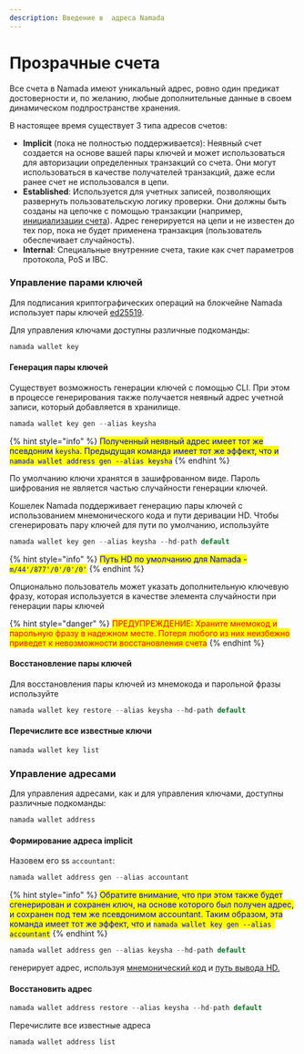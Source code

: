 ```yaml
---
description: Введение в  адреса Namada
---
```


# Прозрачные счета

Все счета в Namada имеют уникальный адрес, ровно один предикат достоверности и, по желанию, любые дополнительные данные в своем динамическом подпространстве хранения.

В настоящее время существует 3 типа адресов счетов:

* **Implicit** (пока не полностью поддерживается): Неявный счет создается на основе вашей пары ключей и может использоваться для авторизации определенных транзакций со счета. Они могут использоваться в качестве получателей транзакций, даже если ранее счет не использовался в цепи.&#x20;
* **Established**: Используется для учетных записей, позволяющих развернуть пользовательскую логику проверки. Они должны быть созданы на цепочке с помощью транзакции (например, [инициализации счета](otpravka-i-poluchenie-tokenov-nam.md)). Адрес генерируется на цепи и не известен до тех пор, пока не будет применена транзакция (пользователь обеспечивает случайность).&#x20;
* **Internal**: Специальные внутренние счета, такие как счет параметров протокола, PoS и IBC.&#x20;

### Управление парами ключей

Для подписания криптографических операций на блокчейне Namada использует пары ключей [ed25519](https://en.wikipedia.org/wiki/EdDSA#Ed25519).

Для управления ключами доступны различные подкоманды:

```rust
namada wallet key
```

#### Генерация пары ключей&#x20;

Существует возможность генерации ключей с помощью CLI. При этом в процессе генерирования также получается неявный адрес учетной записи, который добавляется в хранилище.

```rust
namada wallet key gen --alias keysha
```

{% hint style="info" %}
<mark style="color:blue;">Полученный неявный адрес имеет тот же псевдоним</mark> <mark style="color:blue;"></mark><mark style="color:blue;">`keysha`</mark><mark style="color:blue;">. Предыдущая команда имеет тот же эффект, что и</mark> <mark style="color:blue;"></mark><mark style="color:blue;">`namada wallet address gen --alias keysha`</mark>
{% endhint %}

По умолчанию ключи хранятся в зашифрованном виде. Пароль шифрования не является частью случайности генерации ключей.

Кошелек Namada поддерживает генерацию пары ключей с использованием мнемонического кода и пути деривации HD. Чтобы сгенерировать пару ключей для пути по умолчанию, используйте

```rust
namada wallet key gen --alias keysha --hd-path default
```

{% hint style="info" %}
<mark style="color:blue;">Путь HD по умолчанию для Namada -</mark> <mark style="color:blue;"></mark><mark style="color:blue;">`m/44'/877'/0'/0'/0'`</mark>
{% endhint %}

Опционально пользователь может указать дополнительную ключевую фразу, которая используется в качестве элемента случайности при генерации пары ключей

{% hint style="danger" %}
<mark style="color:red;">ПРЕДУПРЕЖДЕНИЕ: Храните мнемокод и парольную фразу в надежном месте. Потеря любого из них неизбежно приведет к невозможности восстановления счета</mark>
{% endhint %}

#### Восстановление пары ключей&#x20;

Для восстановления пары ключей из мнемокода и парольной фразы используйте

```rust
namada wallet key restore --alias keysha --hd-path default
```

#### Перечислите все известные ключи

```rust
namada wallet key list
```

### Управление адресами&#x20;

Для управления адресами, как и для управления ключами, доступны различные подкоманды:

```rust
namada wallet address
```

#### Формирование адреса implicit&#x20;

Назовем его ss `accountant`:

```rust
namada wallet address gen --alias accountant
```

{% hint style="info" %}
<mark style="color:blue;">Обратите внимание, что при этом также будет сгенерирован и сохранен ключ, на основе которого был получен адрес, и сохранен под тем же псевдонимом accountant. Таким образом, эта команда имеет тот же эффект, что и</mark> <mark style="color:blue;"></mark><mark style="color:blue;">`namada wallet key gen --alias accountant`</mark>
{% endhint %}

```rust
namada wallet address gen --alias keysha --hd-path default
```

генерирует адрес, используя [мнемонический код](https://github.com/bitcoin/bips/blob/master/bip-0039.mediawiki) и [путь вывода HD.](https://github.com/bitcoin/bips/blob/master/bip-0044.mediawiki)

#### Восстановить адрес

```rust
namada wallet address restore --alias keysha --hd-path default
```

Перечислите все известные адреса

```rust
namada wallet address list
```
